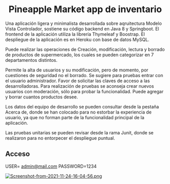 
<h1 align="center"> Pineapple Market app de inventario</h1>

Una aplicación ligera y minimalista desarrollada sobre aqruitectura Modelo Vista Controlador, sostiene su código backend en Java 8 y Springboot. El frontend de la aplicación utiliza la librería Thymeleaf y Boostrap. El despliegue de la aplicación es en Heroku con base de datos MySQL.

Puede realizar las operaciones de Creación, modificación, lectura y borrado de productos de supermercado, los cuales se pueden categorizar en 7 departamentos distintos. 

Permite la alta de usuarios y su modificación, pero de momento, por cuestiones de seguridad no el borrado. Se sugiere para pruebas entrar con el usuario administrador. Favor de solicitar las claves de acceso a las desarrolladoras. Para realización de pruebas se aconseja crear nuevos usuarios con moderación, sólo para probar la funcionalidad. Puede agregar y borrar cuantos productos desee.

Los datos del equipo de desarrollo se pueden consultar desde la pestaña Acerca de, donde se han colocado para no estorbar la experiencia de usuario, ya que no forman parte de la funcionalidad principal de la aplicación.

Las pruebas unitarias se pueden revisar desde la rama Junit, donde se realizaron para no entorpecer el despliegue puntual. 

## Acceso 
USER= admin@mail.com 
PASSWORD=1234

[![Screenshot-from-2021-11-24-16-04-56.png](https://i.postimg.cc/V6M6NLHx/Screenshot-from-2021-11-24-16-04-56.png)](https://postimg.cc/PpXh3hHy)

